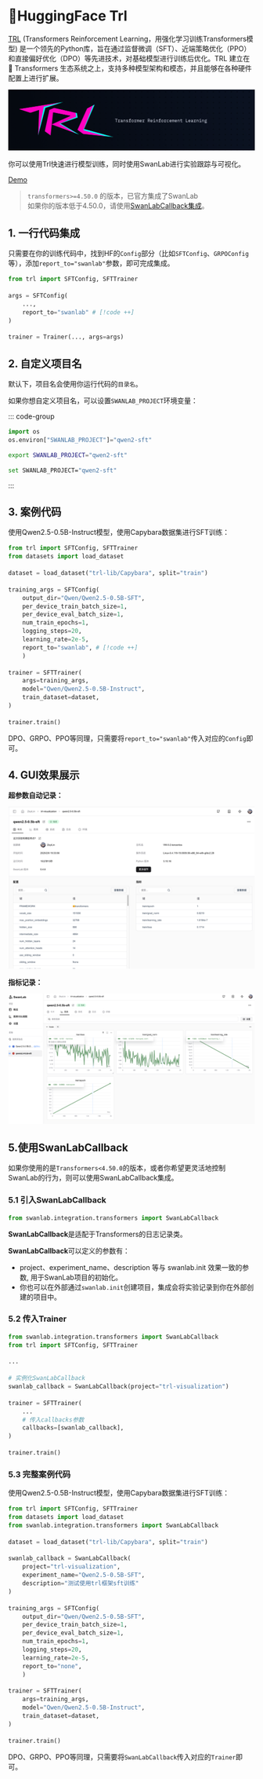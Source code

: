 # 🤗HuggingFace Trl

[TRL](https://github.com/huggingface/trl) (Transformers Reinforcement Learning，用强化学习训练Transformers模型) 是一个领先的Python库，旨在通过监督微调（SFT）、近端策略优化（PPO）和直接偏好优化（DPO）等先进技术，对基础模型进行训练后优化。TRL 建立在 🤗 Transformers 生态系统之上，支持多种模型架构和模态，并且能够在各种硬件配置上进行扩展。

![logo](./huggingface_trl/logo.png)

你可以使用Trl快速进行模型训练，同时使用SwanLab进行实验跟踪与可视化。

[Demo](https://swanlab.cn/@ZeyiLin/trl-visualization/runs/q1uf2r4wmao7iomc5z1ff/overview)

> `transformers>=4.50.0` 的版本，已官方集成了SwanLab  
> 如果你的版本低于4.50.0，请使用[SwanLabCallback集成](#_5-使用swanlabcallback)。

## 1. 一行代码集成

只需要在你的训练代码中，找到HF的`Config`部分（比如`SFTConfig`、`GRPOConfig`等），添加`report_to="swanlab"`参数，即可完成集成。

```python
from trl import SFTConfig, SFTTrainer

args = SFTConfig(
    ...,
    report_to="swanlab" # [!code ++]
)

trainer = Trainer(..., args=args)
```

## 2. 自定义项目名

默认下，项目名会使用你运行代码的`目录名`。

如果你想自定义项目名，可以设置`SWANLAB_PROJECT`环境变量：

::: code-group

```python
import os
os.environ["SWANLAB_PROJECT"]="qwen2-sft"
```

```bash [Command Line（Linux/MacOS）]
export SWANLAB_PROJECT="qwen2-sft"
```

```bash [Command Line（Windows）]
set SWANLAB_PROJECT="qwen2-sft"
```

:::

## 3. 案例代码

使用Qwen2.5-0.5B-Instruct模型，使用Capybara数据集进行SFT训练：

```python
from trl import SFTConfig, SFTTrainer
from datasets import load_dataset

dataset = load_dataset("trl-lib/Capybara", split="train")

training_args = SFTConfig(
    output_dir="Qwen/Qwen2.5-0.5B-SFT",
    per_device_train_batch_size=1,
    per_device_eval_batch_size=1,
    num_train_epochs=1,
    logging_steps=20,
    learning_rate=2e-5,
    report_to="swanlab", # [!code ++]
    )

trainer = SFTTrainer(
    args=training_args,
    model="Qwen/Qwen2.5-0.5B-Instruct",
    train_dataset=dataset,
)

trainer.train()
```

DPO、GRPO、PPO等同理，只需要将`report_to="swanlab"`传入对应的`Config`即可。

## 4. GUI效果展示

**超参数自动记录：**

![ig-hf-trl-gui-1](./huggingface_trl/ig-hf-trl-gui-1.png)

**指标记录：**

![ig-hf-trl-gui-2](./huggingface_trl/ig-hf-trl-gui-2.png)

## 5.使用SwanLabCallback

如果你使用的是`Transformers<4.50.0`的版本，或者你希望更灵活地控制SwanLab的行为，则可以使用SwanLabCallback集成。

### 5.1 引入SwanLabCallback

```python
from swanlab.integration.transformers import SwanLabCallback
```

**SwanLabCallback**是适配于Transformers的日志记录类。

**SwanLabCallback**可以定义的参数有：

- project、experiment_name、description 等与 swanlab.init 效果一致的参数, 用于SwanLab项目的初始化。
- 你也可以在外部通过`swanlab.init`创建项目，集成会将实验记录到你在外部创建的项目中。

### 5.2 传入Trainer

```python (1,7,12)
from swanlab.integration.transformers import SwanLabCallback
from trl import SFTConfig, SFTTrainer

...

# 实例化SwanLabCallback
swanlab_callback = SwanLabCallback(project="trl-visualization")

trainer = SFTTrainer(
    ...
    # 传入callbacks参数
    callbacks=[swanlab_callback],
)

trainer.train()
```

### 5.3 完整案例代码

使用Qwen2.5-0.5B-Instruct模型，使用Capybara数据集进行SFT训练：

```python (3,7,26)
from trl import SFTConfig, SFTTrainer
from datasets import load_dataset
from swanlab.integration.transformers import SwanLabCallback

dataset = load_dataset("trl-lib/Capybara", split="train")

swanlab_callback = SwanLabCallback(
    project="trl-visualization",
    experiment_name="Qwen2.5-0.5B-SFT",
    description="测试使用trl框架sft训练"
)

training_args = SFTConfig(
    output_dir="Qwen/Qwen2.5-0.5B-SFT",
    per_device_train_batch_size=1,
    per_device_eval_batch_size=1,
    num_train_epochs=1,
    logging_steps=20,
    learning_rate=2e-5,
    report_to="none",
    )

trainer = SFTTrainer(
    args=training_args,
    model="Qwen/Qwen2.5-0.5B-Instruct",
    train_dataset=dataset,
)

trainer.train()
```

DPO、GRPO、PPO等同理，只需要将`SwanLabCallback`传入对应的`Trainer`即可。
